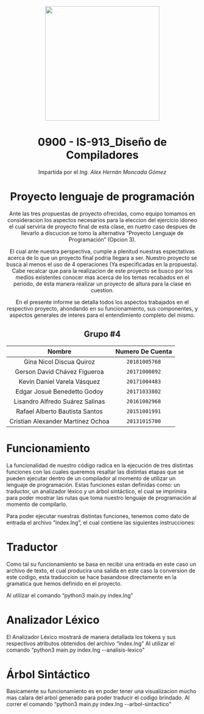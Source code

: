 <div align="center">
    <img src="https://blog.mastercoria.com/wp-content/uploads/2018/02/compiladores-online.png" width="300px"> </img> 


# 0900 - IS-913_Diseño de Compiladores
Impartida por el *Ing. Alex Hernán Moncada Gómez*

# Proyecto lenguaje de programación
Ante las tres propuestas de proyecto ofrecidas, como equipo tomamos en consideracion los aspectos necesarios para la eleccion del ejercicio idoneo el cual serviria de proyecto final de esta clase, en nuetro caso despues de llevarlo a discucion se tomo la alternativa “Proyecto Lenguaje de Programación” (Opcion 3).  

El cual ante nuestra perspectiva, cumple a plenitud nuestras espectativas acerca de lo que un proyecto final podria llegara a ser. Nuestro proyecto se busca al menos el uso de 4 operaciones (Ya especificadas en la propuesta). Cabe recalcar que para la realizacion de este proyecto se busco por los medios existentes conocer mas acerca de los temas recabados en el periodo, de esta manera realizar un proyecto de altura para la clase en cuestion. 

En el presente informe se detalla todos los aspectos trabajados en el respectivo proyecto, ahondando en su funcionamiento, sus componentes, y aspectos generales de interes para el entendimiento completo del mismo.



## **Grupo #4**
| Nombre | Numero De Cuenta |
|:-------------:| :-----:|
| Gina Nicol Discua Quiroz | `20181005768` |
| Gerson David Chávez Figueroa | `20171000892` |
| Kevin Daniel Varela Vásquez | `20171004483` |
| Edgar Josué Benedetto Godoy | `20171033802` |
| Lisandro Alfredo Suárez Salinas | `20161002968` |
| Rafael Alberto Bautista Santos | `20151001991` |
| Cristian Alexander Martínez Ochoa | `20131015700` |

</div>

# Funcionamiento
La funcionalidad de nuestro código radica en la ejecución de tres distintas funciones con las cuales queremos resaltar las distintas etapas que se pueden ejecutar dentro de un compilador al momento de utilizar un lenguaje de programación. Estas funciones estan definidas como: un traductor, un analizador léxico y un árbol sintáctico, el cual se imprimira para poder mostrar las rutas que toma nuestro lenguaje de programación al momento de compilarlo. 

Para poder ejecutar nuestras distintas funciones, tenemos como dato de entrada el archivo “index.lng”, el cual contiene las siguientes instrucciones: 

# Traductor 
Como tal su funcionamiento se basa en recibir una entrada en este caso un archivo de texto, el cual producira una salida en este caso la conversion de este codigo, esta traduccion se hace basandose directamente en la gramatica que hemos definido en el proyecto. 

Al utilizar el comando “python3 main.py index.lng”  


# Analizador Léxico 
El Analizador Léxico mostrará de manera detallada los tokens y sus respectivos atributos obtenidos del archivo “index.lng” 
Al utilizar el comando “python3 main.py index.lng --analisis-lexico"


# Árbol Sintáctico 
Basicamente su funcionamiento es en poder tener una visualizacion mucho mas calara del arbol generado para poder traducir el codigo brindado. 
Al correr el comando “python3 main.py index.lng --arbol-sintactico" 
